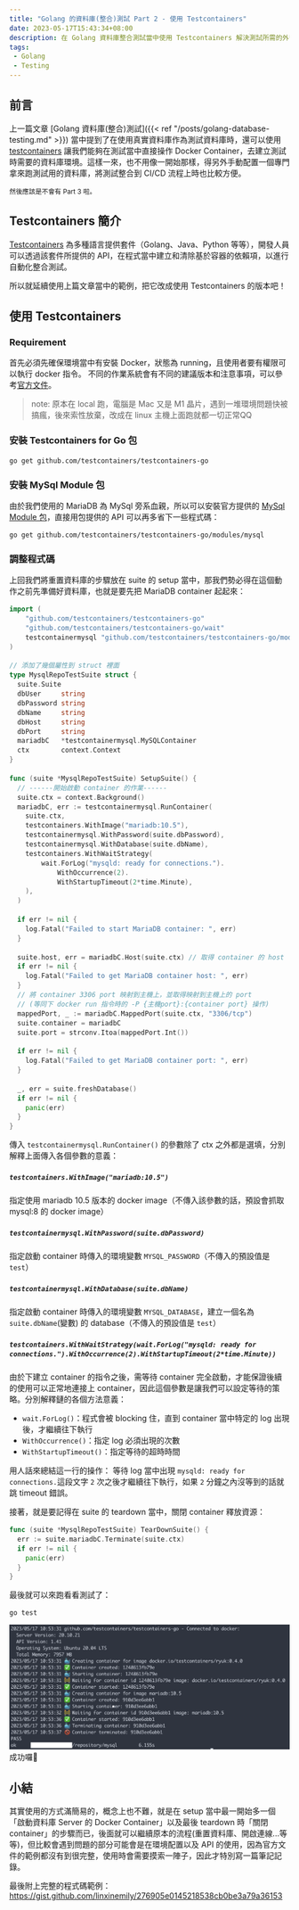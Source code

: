 ```yaml
---
title: "Golang 的資料庫(整合)測試 Part 2 - 使用 Testcontainers"
date: 2023-05-17T15:43:34+08:00
description: 在 Golang 資料庫整合測試當中使用 Testcontainers 解決測試所需的外部依賴。介紹 Testcontainers 及其用法，提供使用範例參考。
tags:
 - Golang
 - Testing
---
```


## 前言

上一篇文章 [Golang 資料庫(整合)測試]({{< ref "/posts/golang-database-testing.md" >}}) 當中提到了在使用真實資料庫作為測試資料庫時，還可以使用 [testcontainers](https://golang.testcontainers.org/) 讓我們能夠在測試當中直接操作 Docker Container，去建立測試時需要的資料庫環境。這樣一來，也不用像一開始那樣，得另外手動配置一個專門拿來跑測試用的資料庫，將測試整合到 CI/CD 流程上時也比較方便。

<small> 然後應該是不會有 Part 3 啦。 </small>
## Testcontainers 簡介
[Testcontainers](https://golang.testcontainers.org/) 為多種語言提供套件（Golang、Java、Python 等等），開發人員可以透過該套件所提供的 API，在程式當中建立和清除基於容器的依賴項，以進行自動化整合測試。

所以就延續使用上篇文章當中的範例，把它改成使用 Testcontainers 的版本吧！

## 使用 Testcontainers

### Requirement
首先必須先確保環境當中有安裝 Docker，狀態為 running，且使用者要有權限可以執行 docker 指令。
不同的作業系統會有不同的建議版本和注意事項，可以參考[官方文件](https://www.testcontainers.org/supported_docker_environment/)。

> note: 原本在 local 跑，電腦是 Mac 又是 M1 晶片，遇到一堆環境問題快被搞瘋，後來索性放棄，改成在 linux 主機上面跑就都一切正常QQ

### 安裝 Testcontainers for Go 包

```
go get github.com/testcontainers/testcontainers-go

```

### 安裝 MySql Module 包

由於我們使用的 MariaDB 為 MySql 旁系血親，所以可以安裝官方提供的 [MySql Module 包](https://golang.testcontainers.org/modules/mysql/)，直接用包提供的 API 可以再多省下一些程式碼：
```
go get github.com/testcontainers/testcontainers-go/modules/mysql
```

### 調整程式碼

上回我們將重置資料庫的步驟放在 suite 的 setup 當中，那我們勢必得在這個動作之前先準備好資料庫，也就是要先把 MariaDB container 起起來：

``` go {linenos=table,hl_lines=["10-16","20-50"]}
import (
    "github.com/testcontainers/testcontainers-go"
    "github.com/testcontainers/testcontainers-go/wait"
    testcontainermysql "github.com/testcontainers/testcontainers-go/modules/mysql"
)

// 添加了幾個屬性到 struct 裡面
type MysqlRepoTestSuite struct {
  suite.Suite
  dbUser     string
  dbPassword string
  dbName     string 
  dbHost     string
  dbPort     string
  mariadbC   *testcontainermysql.MySQLContainer
  ctx        context.Context
}

func (suite *MysqlRepoTestSuite) SetupSuite() {
  // ------開始啟動 container 的作業------
  suite.ctx = context.Background()
  mariadbC, err := testcontainermysql.RunContainer(
    suite.ctx,
    testcontainers.WithImage("mariadb:10.5"),
    testcontainermysql.WithPassword(suite.dbPassword),
    testcontainermysql.WithDatabase(suite.dbName),
    testcontainers.WithWaitStrategy(
        wait.ForLog("mysqld: ready for connections.").
            WithOccurrence(2).
            WithStartupTimeout(2*time.Minute),
    ),
  )

  if err != nil {
    log.Fatal("Failed to start MariaDB container: ", err)
  }

  suite.host, err = mariadbC.Host(suite.ctx) // 取得 container 的 host
  if err != nil {
    log.Fatal("Failed to get MariaDB container host: ", err)
  }
  // 將 container 3306 port 映射到主機上，並取得映射到主機上的 port
  // (等同下 docker run 指令時的 -P {主機port}:{container port} 操作)
  mappedPort, _ := mariadbC.MappedPort(suite.ctx, "3306/tcp")
  suite.container = mariadbC
  suite.port = strconv.Itoa(mappedPort.Int())

  if err != nil {
    log.Fatal("Failed to get MariaDB container port: ", err)
  }

  _, err = suite.freshDatabase()
  if err != nil {
    panic(err)
  }
}
```

傳入 `testcontainermysql.RunContainer()` 的參數除了 ctx 之外都是選填，分別解釋上面傳入各個參數的意義：
##### `testcontainers.WithImage("mariadb:10.5")`
指定使用 mariadb 10.5 版本的 docker image（不傳入該參數的話，預設會抓取 mysql:8 的 docker image）
#####  `testcontainermysql.WithPassword(suite.dbPassword)`
指定啟動 container 時傳入的環境變數 `MYSQL_PASSWORD`（不傳入的預設值是 `test`）
#####  `testcontainermysql.WithDatabase(suite.dbName)`
指定啟動 container 時傳入的環境變數 `MYSQL_DATABASE`，建立一個名為 `suite.dbName`(變數) 的 database（不傳入的預設值是 `test`）
#####  `testcontainers.WithWaitStrategy(wait.ForLog("mysqld: ready for connections.").WithOccurrence(2).WithStartupTimeout(2*time.Minute))`
由於下建立 container 的指令之後，需等待 container 完全啟動，才能保證後續的使用可以正常地連接上 container，因此這個參數是讓我們可以設定等待的策略。分別解釋鏈的各個方法意義：

* `wait.ForLog()`：程式會被 blocking 住，直到 container 當中特定的 log 出現後，才繼續往下執行
* `WithOccurrence()`：指定 log 必須出現的次數
* `WithStartupTimeout()`：指定等待的超時時間

用人話來總結這一行的操作： 等待 log 當中出現 `mysqld: ready for connections.`這段文字 `2` 次之後才繼續往下執行，如果 `2` 分鐘之內沒等到的話就跳 timeout 錯誤。


接著，就是要記得在 suite 的 teardown 當中，關閉 container 釋放資源：
``` go
func (suite *MysqlRepoTestSuite) TearDownSuite() {
  err := suite.mariadbC.Terminate(suite.ctx)
  if err != nil {
    panic(err)
  }
}
```

最後就可以來跑看看測試了：
```
go test
```

![database-testing-in-golang](images/testcontainer-go.png)
成功囉🎉

## 小結
其實使用的方式滿簡易的，概念上也不難，就是在 setup 當中最一開始多一個「啟動資料庫 Server 的 Docker Container」以及最後 teardown 時「關閉 container」的步驟而已，後面就可以繼續原本的流程(重置資料庫、開啟連線...等等)，但比較會遇到問題的部分可能會是在環境配置以及 API 的使用，因為官方文件的範例都沒有到很完整，使用時會需要摸索一陣子，因此才特別寫一篇筆記記錄。

最後附上完整的程式碼範例：
https://gist.github.com/linxinemily/276905e0145218538cb0be3a79a36153